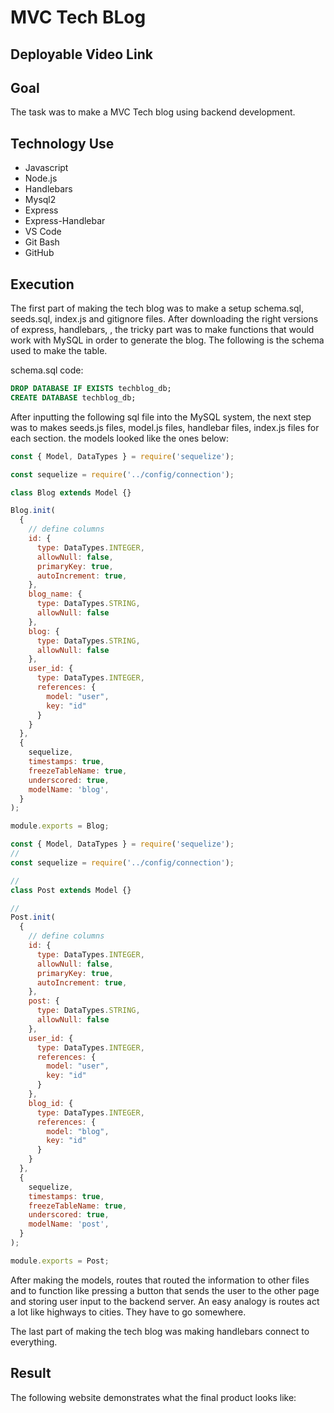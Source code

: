 # MVC Tech BLog

## Deployable Video Link


## Goal
The task was to make a MVC Tech blog using backend development.

## Technology Use
  - Javascript
  - Node.js
  - Handlebars
  - Mysql2
  - Express
  - Express-Handlebar
  - VS Code
  - Git Bash 
  - GitHub

## Execution
The first part of making the tech blog was to make a setup schema.sql, seeds.sql, index.js and gitignore files. After downloading the right versions of express, handlebars, , the tricky part was to make functions that would work with MySQL in order to generate the blog. The following is the schema used to make the table.

schema.sql code:
```SQL
DROP DATABASE IF EXISTS techblog_db;
CREATE DATABASE techblog_db;

```
After inputting the following sql file into the MySQL system, the next step was to makes seeds.js files, model.js files, handlebar files, index.js files for each section. the models looked like the ones below:
```Javascript
const { Model, DataTypes } = require('sequelize');

const sequelize = require('../config/connection');

class Blog extends Model {}

Blog.init(
  {
    // define columns
    id: {
      type: DataTypes.INTEGER,
      allowNull: false,
      primaryKey: true,
      autoIncrement: true,
    },
    blog_name: {
      type: DataTypes.STRING,
      allowNull: false
    },
    blog: {
      type: DataTypes.STRING,
      allowNull: false
    },
    user_id: {
      type: DataTypes.INTEGER,
      references: {
        model: "user",
        key: "id"
      }
    }
  },
  {
    sequelize,
    timestamps: true,
    freezeTableName: true,
    underscored: true,
    modelName: 'blog',
  }
);

module.exports = Blog;
```
```Javascript
const { Model, DataTypes } = require('sequelize');
// 
const sequelize = require('../config/connection');

// 
class Post extends Model {}

// 
Post.init(
  {
    // define columns
    id: {
      type: DataTypes.INTEGER,
      allowNull: false,
      primaryKey: true,
      autoIncrement: true,
    },
    post: {
      type: DataTypes.STRING,
      allowNull: false
    },
    user_id: {
      type: DataTypes.INTEGER,
      references: {
        model: "user",
        key: "id"
      }
    },
    blog_id: {
      type: DataTypes.INTEGER,
      references: {
        model: "blog",
        key: "id"
      }
    }
  },
  {
    sequelize,
    timestamps: true,
    freezeTableName: true,
    underscored: true,
    modelName: 'post',
  }
);

module.exports = Post;
```
After making the models, routes that routed the information to other files and to function like pressing a button that sends the user to the other page and storing user input to the backend server. An easy analogy is routes act a lot like highways to cities. They have to go somewhere.

The last part of making the tech blog was making handlebars connect to everything.
## Result

The following website demonstrates what the final product looks like:


<!-- # 14 Model-View-Controller (MVC): Tech Blog

## Your Task

Writing about tech can be just as important as making it. Developers spend plenty of time creating new applications and debugging existing codebases, but most developers also spend at least some of their time reading and writing about technical concepts, recent advancements, and new technologies. A simple Google search for any concept covered in this course returns thousands of think pieces and tutorials from developers of all skill levels!

Your task this week is to build a CMS-style blog site similar to a Wordpress site, where developers can publish their blog posts and comment on other developers’ posts as well. You’ll build this site completely from scratch and deploy it to Heroku. Your app will follow the MVC paradigm in its architectural structure, using Handlebars.js as the templating language, Sequelize as the ORM, and the express-session npm package for authentication.

## User Story

```md
AS A developer who writes about tech
I WANT a CMS-style blog site
SO THAT I can publish articles, blog posts, and my thoughts and opinions
```

## Acceptance Criteria

```md
GIVEN a CMS-style blog site

WHEN I visit the site for the first time
THEN I am presented with the homepage, which includes existing blog posts if any have been posted; navigation links for the homepage and the dashboard; and the option to log in

WHEN I click on the homepage option
THEN I am taken to the homepage

WHEN I click on any other links in the navigation
THEN I am prompted to either sign up or sign in

WHEN I choose to sign up
THEN I am prompted to create a username and password

WHEN I click on the sign-up button
THEN my user credentials are saved and I am logged into the site

WHEN I revisit the site at a later time and choose to sign in
THEN I am prompted to enter my username and password

WHEN I am signed in to the site
THEN I see navigation links for the homepage, the dashboard, and the option to log out

WHEN I click on the homepage option in the navigation
THEN I am taken to the homepage and presented with existing blog posts that include the post title and the date created

WHEN I click on an existing blog post
THEN I am presented with the post title, contents, post creator’s username, and date created for that post and have the option to leave a comment

WHEN I enter a comment and click on the submit button while signed in
THEN the comment is saved and the post is updated to display the comment, the comment creator’s username, and the date created

WHEN I click on the dashboard option in the navigation
THEN I am taken to the dashboard and presented with any blog posts I have already created and the option to add a new blog post

WHEN I click on the button to add a new blog post
THEN I am prompted to enter both a title and contents for my blog post

WHEN I click on the button to create a new blog post
THEN the title and contents of my post are saved and I am taken back to an updated dashboard with my new blog post

WHEN I click on one of my existing posts in the dashboard
THEN I am able to delete or update my post and taken back to an updated dashboard

WHEN I click on the logout option in the navigation
THEN I am signed out of the site

WHEN I am idle on the page for more than a set time
THEN I am automatically signed out of the site 
```

## Mock-Up

The following animation demonstrates the application functionality:

![Animation cycles through signing into the app, clicking on buttons, and updating blog posts.](./Assets/14-mvc-challenge-demo-01.gif) 

## Getting Started

Your application’s folder structure must follow the Model-View-Controller paradigm. You’ll need to use the [express-handlebars](https://www.npmjs.com/package/express-handlebars) package to implement Handlebars.js for your Views, use the [MySQL2](https://www.npmjs.com/package/mysql2) and [Sequelize](https://www.npmjs.com/package/sequelize) packages to connect to a MySQL database for your Models, and create an Express.js API for your Controllers.

You’ll also need the [dotenv package](https://www.npmjs.com/package/dotenv) to use environment variables, the [bcrypt package](https://www.npmjs.com/package/bcrypt) to hash passwords, and the [express-session](https://www.npmjs.com/package/express-session) and [connect-session-sequelize](https://www.npmjs.com/package/connect-session-sequelize) packages to add authentication.

## Grading Requirements

This challenge is graded based on the following criteria:

### Technical Acceptance Criteria: 40%

* Satisfies all of the preceding acceptance criteria plus the following:

    * Application’s folder structure follows the Model-View-Controller paradigm.

    * Uses the [express-handlebars](https://www.npmjs.com/package/express-handlebars) package to implement Handlebars.js for your Views.

    * Application must be deployed to Heroku.

### Deployment: 32%

* Application deployed at live URL.

* Application loads with no errors.

* Application GitHub URL submitted.

* GitHub repository contains application code.

### Application Quality: 15%

* User experience is intuitive and easy to navigate.

* User interface style is clean and polished.

* Application resembles the mock-up functionality provided in the challenge instructions.

### Repository Quality: 13%

* Repository has a unique name.

* Repository follows best practices for file structure and naming conventions.

* Repository follows best practices for class/id naming conventions, indentation, quality comments, etc.

* Repository contains multiple descriptive commit messages.

* Repository contains quality readme file with description, screenshot, and link to deployed application.

## Review

You are required to submit BOTH of the following for review:

* The URL of the functional, deployed application.

* The URL of the GitHub repository, with a unique name and a readme describing the project.

---
© 2022 Trilogy Education Services, LLC, a 2U, Inc. brand. Confidential and Proprietary. All Rights Reserved. -->